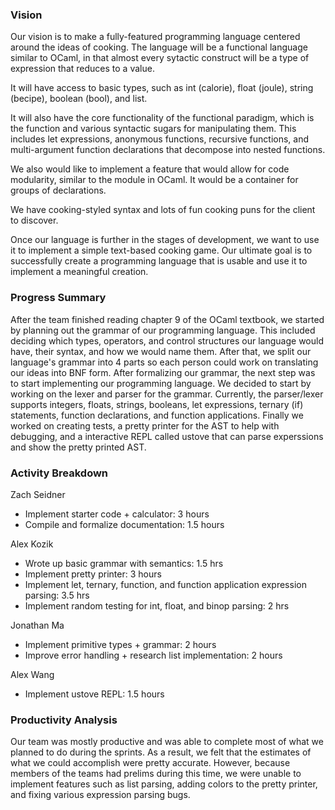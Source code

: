 ### Vision
Our vision is to make a fully-featured programming language centered around the ideas of cooking. The language will be a functional language similar to OCaml, in that almost every sytactic construct will be a type of expression that reduces to a value. 

It will have access to basic types, such as int (calorie), float (joule), string (becipe), boolean (bool), and list.

It will also have the core functionality of the functional paradigm, which is the function and various syntactic sugars for manipulating them. This includes let expressions, anonymous functions, recursive functions, and multi-argument function declarations that decompose into nested functions.

We also would like to implement a feature that would allow for code modularity, similar to the module in OCaml. It would be a container for groups of declarations.

We have cooking-styled syntax and lots of fun cooking puns for the client to discover. 

Once our language is further in the stages of development, we want to use it to implement a simple text-based cooking game. Our ultimate goal is to successfully create a programming language that is usable and use it to implement a meaningful creation.

### Progress Summary
After the team finished reading chapter 9 of the OCaml textbook, we started by planning out the grammar of our programming language. 
This included deciding which types, operators, and control structures our language would have, their syntax, and how we would name them. 
After that, we split our language's grammar into 4 parts so each person could work on translating our ideas into BNF form. After formalizing our 
grammar, the next step was to start implementing our programming language. We decided to start by working on the lexer and parser for the grammar. 
Currently, the parser/lexer supports integers, floats, strings, booleans, let expressions, ternary (if) statements, function declarations,
and function applications. Finally we worked on creating tests, a pretty printer for the AST to help with debugging, and a interactive REPL called 
ustove that can parse experssions and show the pretty printed AST. 

### Activity Breakdown
Zach Seidner
- Implement starter code + calculator: 3 hours
- Compile and formalize documentation: 1.5 hours

 
Alex Kozik
- Wrote up basic grammar with semantics: 1.5 hrs
- Implement pretty printer: 3 hours
- Implement let, ternary, function, and function application expression parsing: 3.5 hrs
- Implement random testing for int, float, and binop parsing: 2 hrs

Jonathan Ma
- Implement primitive types + grammar: 2 hours
- Improve error handling + research list implementation: 2 hours

Alex Wang
- Implement ustove REPL: 1.5 hours

### Productivity Analysis
Our team was mostly productive and was able to complete most of what we planned to do during the sprints. As a result, we felt that the estimates
of what we could accomplish were pretty accurate. However, because members of the teams had prelims during this time, we were unable to implement
features such as list parsing, adding colors to the pretty printer, and fixing various expression parsing bugs.
